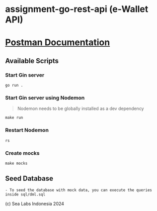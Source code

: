 # assignment-go-rest-api (e-Wallet API)

# [Postman Documentation](https://documenter.getpostman.com/view/27170877/2sA2rAzN79)

## Available Scripts
### Start Gin server
```
go run .
```
### Start Gin server using Nodemon
> Nodemon needs to be globally installed as a dev dependency
```
make run
```
### Restart Nodemon
```
rs
```
### Create mocks
```
make mocks
```
## Seed Database
```
- To seed the database with mock data, you can execute the queries inside sql/dml.sql
```

(c) Sea Labs Indonesia 2024